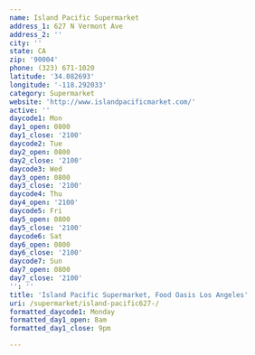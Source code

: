 ```yaml
---
name: Island Pacific Supermarket
address_1: 627 N Vermont Ave
address_2: ''
city: ''
state: CA
zip: '90004'
phone: (323) 671-1020
latitude: '34.082693'
longitude: '-118.292033'
category: Supermarket
website: 'http://www.islandpacificmarket.com/'
active: ''
daycode1: Mon
day1_open: 0800
day1_close: '2100'
daycode2: Tue
day2_open: 0800
day2_close: '2100'
daycode3: Wed
day3_open: 0800
day3_close: '2100'
daycode4: Thu
day4_open: '2100'
daycode5: Fri
day5_open: 0800
day5_close: '2100'
daycode6: Sat
day6_open: 0800
day6_close: '2100'
daycode7: Sun
day7_open: 0800
day7_close: '2100'
'': ''
title: 'Island Pacific Supermarket, Food Oasis Los Angeles'
uri: /supermarket/island-pacific627-/
formatted_daycode1: Monday
formatted_day1_open: 8am
formatted_day1_close: 9pm

---
```

